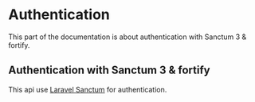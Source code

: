 # Authentication

This part of the documentation is about authentication with Sanctum 3 & fortify.

## Authentication with Sanctum 3 & fortify

This api use [Laravel Sanctum](https://laravel.com/docs/10.x/sanctum) for authentication.